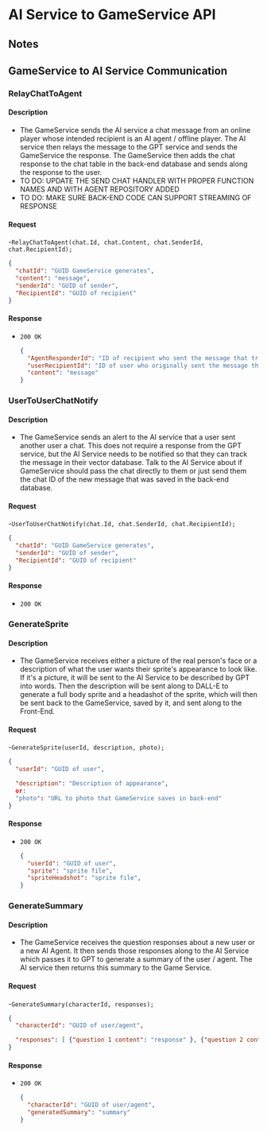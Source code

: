 # AI Service to GameService API

## Notes

## GameService to AI Service Communication

### RelayChatToAgent

#### Description

- The GameService sends the AI service a chat message from an online player whose intended recipient is an AI agent / offline player. The AI service then relays the message to the GPT service and sends the GameService the response. The GameService then adds the chat response to the chat table in the back-end database and sends along the response to the user.
- TO DO: UPDATE THE SEND CHAT HANDLER WITH PROPER FUNCTION NAMES AND WITH AGENT REPOSITORY ADDED
- TO DO: MAKE SURE BACK-END CODE CAN SUPPORT STREAMING OF RESPONSE

#### Request

-`RelayChatToAgent(chat.Id, chat.Content, chat.SenderId, chat.RecipientId);`

  ```json
  {
    "chatId": "GUID GameService generates",
    "content": "message",
    "senderId": "GUID of sender",
    "RecipientId": "GUID of recipient"
  }
  ```

#### Response

- `200 OK`

  ```json
  {
    "AgentResponderId": "ID of recipient who sent the message that triggered the response",
    "userRecipientId": "ID of user who originally sent the message that triggered this incoming",
    "content": "message"
  }
  ```

### UserToUserChatNotify

#### Description

- The GameService sends an alert to the AI service that a user sent another user a chat. This does not require a response from the GPT service, but the AI Service needs to be notified so that they can track the message in their vector database. Talk to the AI Service about if GameService should pass the chat directly to them or just send them the chat ID of the new message that was saved in the back-end database.

#### Request

-`UserToUserChatNotify(chat.Id, chat.SenderId, chat.RecipientId);`

  ```json
  {
    "chatId": "GUID GameService generates",
    "senderId": "GUID of sender",
    "RecipientId": "GUID of recipient"
  }
  ```

#### Response

- `200 OK`

### GenerateSprite

#### Description

- The GameService receives either a picture of the real person's face or a description of what the user wants their sprite's appearance to look like. If it's a picture, it will be sent to the AI Service to be described by GPT into words. Then the description will be sent along to DALL-E to generate a full body sprite and a headashot of the sprite, which will then be sent back to the GameService, saved by it, and sent along to the Front-End.

#### Request

-`GenerateSprite(userId, description, photo);`

  ```json
  {
    "userId": "GUID of user",

    "description": "Description of appearance",
    or:
    "photo": "URL to photo that GameService saves in back-end"
  }
  ```

#### Response

- `200 OK`
  ```json
  {
    "userId": "GUID of user",
    "sprite": "sprite file",
    "spriteHeadshot": "sprite file",
  }
  ```

### GenerateSummary

#### Description

- The GameService receives the question responses about a new user or a new AI Agent. It then sends those responses along to the AI Service which passes it to GPT to generate a summary of the user / agent. The AI service then returns this summary to the Game Service.

#### Request

-`GenerateSummary(characterId, responses);`

  ```json
  {
    "characterId": "GUID of user/agent",

    "responses": [ {"question 1 content": "response" }, {"question 2 content": "response" }, {"question 3 content": "response" } ]
  }
  ```

#### Response

- `200 OK`
  ```json
  {
    "characterId": "GUID of user/agent",
    "generatedSummary": "summary"
  }
  ```



